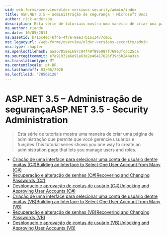 ```yaml
---
uid: web-forms/overview/older-versions-security/admin/index
title: ASP.NET 3,5 – administração de segurança | Microsoft Docs
author: rick-anderson
description: Esta série de tutoriais mostra uma maneira de criar uma página de administração que permite que você gerencie usuários e funções.
ms.author: riande
ms.date: 10/05/2011
ms.assetid: b715c4ec-6f4b-4f7e-8ee3-b1613477ce61
msc.legacyurl: /web-forms/overview/older-versions-security/admin
msc.type: chapter
ms.openlocfilehash: aa267058e1697c94f49f886087f769e3fcac25ca
ms.sourcegitcommit: e7e91932a6e91a63e2e46417626f39d6b244a3ab
ms.translationtype: MT
ms.contentlocale: pt-BR
ms.lasthandoff: 03/06/2020
ms.locfileid: "78568120"
---
```

# <a name="aspnet-35---security-administration"></a><span data-ttu-id="6802d-103">ASP.NET 3.5 – Administração de segurança</span><span class="sxs-lookup"><span data-stu-id="6802d-103">ASP.NET 3.5 - Security Administration</span></span>

> <span data-ttu-id="6802d-104">Esta série de tutoriais mostra uma maneira de criar uma página de administração que permite que você gerencie usuários e funções.</span><span class="sxs-lookup"><span data-stu-id="6802d-104">This tutorial series shows you one way to create an administration page that lets you manage users and roles.</span></span>

- [<span data-ttu-id="6802d-105">Criação de uma interface para selecionar uma conta de usuário dentre muitas (C#)</span><span class="sxs-lookup"><span data-stu-id="6802d-105">Building an Interface to Select One User Account from Many (C#)</span></span>](building-an-interface-to-select-one-user-account-from-many-cs.md)
- [<span data-ttu-id="6802d-106">Recuperação e alteração de senhas (C#)</span><span class="sxs-lookup"><span data-stu-id="6802d-106">Recovering and Changing Passwords (C#)</span></span>](recovering-and-changing-passwords-cs.md)
- [<span data-ttu-id="6802d-107">Desbloqueio e aprovação de contas de usuário (C#)</span><span class="sxs-lookup"><span data-stu-id="6802d-107">Unlocking and Approving User Accounts (C#)</span></span>](unlocking-and-approving-user-accounts-cs.md)
- [<span data-ttu-id="6802d-108">Criação de uma interface para selecionar uma conta de usuário dentre muitas (VB)</span><span class="sxs-lookup"><span data-stu-id="6802d-108">Building an Interface to Select One User Account from Many (VB)</span></span>](building-an-interface-to-select-one-user-account-from-many-vb.md)
- [<span data-ttu-id="6802d-109">Recuperação e alteração de senhas (VB)</span><span class="sxs-lookup"><span data-stu-id="6802d-109">Recovering and Changing Passwords (VB)</span></span>](recovering-and-changing-passwords-vb.md)
- [<span data-ttu-id="6802d-110">Desbloqueio e aprovação de contas de usuário (VB)</span><span class="sxs-lookup"><span data-stu-id="6802d-110">Unlocking and Approving User Accounts (VB)</span></span>](unlocking-and-approving-user-accounts-vb.md)
